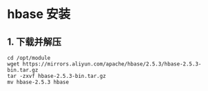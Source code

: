 # hbase 安装
## 1. 下载并解压
```shell
cd /opt/module
wget https://mirrors.aliyun.com/apache/hbase/2.5.3/hbase-2.5.3-bin.tar.gz
tar -zxvf hbase-2.5.3-bin.tar.gz
mv hbase-2.5.3 hbase
```
